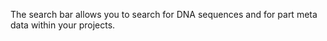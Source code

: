 

The search bar allows you to search for DNA sequences and for part meta
data within your projects.

